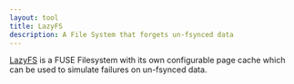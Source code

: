 ```yaml
---
layout: tool
title: LazyFS
description: A File System that forgets un-fsynced data 
---
```


[LazyFS](https://github.com/dsrhaslab/lazyfs) is a FUSE Filesystem with its own configurable page cache which can be used to simulate failures on un-fsynced data.

